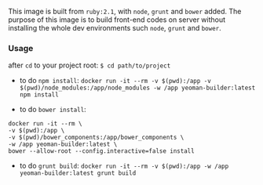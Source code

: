 This image is built from `ruby:2.1`, with `node`, `grunt` and `bower` added.
The purpose of this image is to build front-end codes on server without installing the whole dev environments such `node`, `grunt` and `bower`.

### Usage
after `cd` to your project root: `$ cd path/to/project`

- to do `npm install`: `docker run -it --rm -v $(pwd):/app -v $(pwd)/node_modules:/app/node_modules -w /app yeoman-builder:latest npm install`

- to do `bower install`:
 ```
docker run -it --rm \
-v $(pwd):/app \ 
-v $(pwd)/bower_components:/app/bower_components \
-w /app yeoman-builder:latest \
bower --allow-root --config.interactive=false install
```

- to do `grunt build`:
`docker run -it --rm -v $(pwd):/app -w /app yeoman-builder:latest grunt build`
